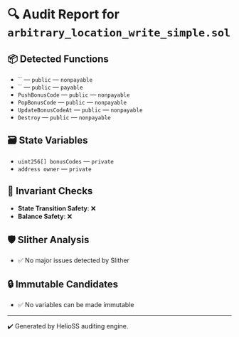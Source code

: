 # 🔍 Audit Report for `arbitrary_location_write_simple.sol`

## 📦 Detected Functions
- `` — `public` — `nonpayable`
- `` — `public` — `payable`
- `PushBonusCode` — `public` — `nonpayable`
- `PopBonusCode` — `public` — `nonpayable`
- `UpdateBonusCodeAt` — `public` — `nonpayable`
- `Destroy` — `public` — `nonpayable`

## 🗃️ State Variables
- `uint256[] bonusCodes` — `private`
- `address owner` — `private`

## 🔐 Invariant Checks
- **State Transition Safety**: ❌
- **Balance Safety**: ❌

## 🛡️ Slither Analysis
- ✅ No major issues detected by Slither

## 🔒 Immutable Candidates
- ✅ No variables can be made immutable

---
✔️ Generated by HelioSS auditing engine.

